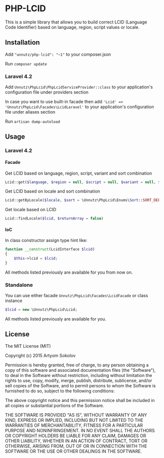# PHP-LCID

This is a simple library that allows you to build correct LCID (Language Code Identifier) based on language, region, script values or locale.

## Installation

Add `"unnutz/php-lcid": "~1"` to your composer.json

Run `composer update`

### Laravel 4.2

Add `Unnutz\PhpLcid\PhpLcidServiceProvider::class` to your application's configuration file under providers section

In case you want to use built-in facade then add `'Lcid' => 'Unnutz\PhpLcid\Facades\LcidLaravel'` to your application's configuration file under aliases section

Run `artisan dump-autoload`

## Usage

### Laravel 4.2

#### Facade

Get LCID based on language, region, script, variant and sort combination

```php
Lcid::get($language, $region = null, $script = null, $variant = null, $sort = \Unnutz\PhpLcid\Enums\Sort::SORT_DEFAULT);
```

Get LCID based on locale and sort combination

```php
Lcid::getByLocale($locale, $sort = \Unnutz\PhpLcid\Enums\Sort::SORT_DEFAULT);
```

Get locale based on LCID

```php
Lcid::findLocale($lcid, $returnArray = false)
```

#### IoC

In class constructor assign type hint like:

```php
function __construct(LcidInterface $lcid)
{
    $this->lcid = $lcid;
}

```

All methods listed previously are available for you from now on.

### Standalone

You can use either facade `Unnutz\PhpLcid\Facades\LcidFacade` or class instance

```php
$lcid = new \Unnutz\PhpLcid\Lcid;
```

All methods listed previously are available for you.

## License

The MIT License (MIT)

Copyright (c) 2015 Artyom Sokolov

Permission is hereby granted, free of charge, to any person obtaining a copy
of this software and associated documentation files (the "Software"), to deal
in the Software without restriction, including without limitation the rights
to use, copy, modify, merge, publish, distribute, sublicense, and/or sell
copies of the Software, and to permit persons to whom the Software is
furnished to do so, subject to the following conditions:

The above copyright notice and this permission notice shall be included in all
copies or substantial portions of the Software.

THE SOFTWARE IS PROVIDED "AS IS", WITHOUT WARRANTY OF ANY KIND, EXPRESS OR
IMPLIED, INCLUDING BUT NOT LIMITED TO THE WARRANTIES OF MERCHANTABILITY,
FITNESS FOR A PARTICULAR PURPOSE AND NONINFRINGEMENT. IN NO EVENT SHALL THE
AUTHORS OR COPYRIGHT HOLDERS BE LIABLE FOR ANY CLAIM, DAMAGES OR OTHER
LIABILITY, WHETHER IN AN ACTION OF CONTRACT, TORT OR OTHERWISE, ARISING FROM,
OUT OF OR IN CONNECTION WITH THE SOFTWARE OR THE USE OR OTHER DEALINGS IN THE
SOFTWARE.